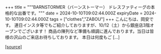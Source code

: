 +++
title = """BARNSTORMER（バーンストーマー） ドレスファティーグの本格的な出番です。"""
date = 2024-10-10T09:02:44.000Z
expiryDate = 2024-10-10T09:02:44.000Z
tags = ["clothes","ZABOU"]
+++
こんにちは、岡安です。 連日インスタ等でもご紹介しておりますが、10/12（土）から銀座店3階オープンでございます！ 商品の陳列など準備も順調に進んでおります。当日は皆様の沢山のご来店お待ちしております。 本日は何度もご \[…\]

[[source]](https://zabou.org/2024/10/10/309446/)
